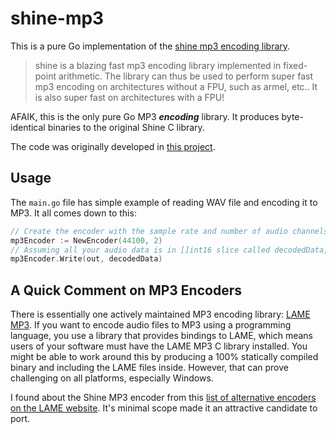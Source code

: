 # shine-mp3
This is a pure Go implementation of the [shine mp3 encoding library](https://github.com/toots/shine).

> shine is a blazing fast mp3 encoding library implemented in fixed-point arithmetic. The library can thus be used to perform super fast mp3 encoding on architectures without a FPU, such as armel, etc.. It is also super fast on architectures with a FPU!

AFAIK, this is the only pure Go MP3 ***encoding*** library. It produces byte-identical binaries to the original Shine C library.

The code was originally developed in [this project](https://github.com/braheezy/goqoa).

## Usage
The `main.go` file has simple example of reading WAV file and encoding it to MP3. It all comes down to this:
```go
// Create the encoder with the sample rate and number of audio channels
mp3Encoder := NewEncoder(44100, 2)
// Assuming all your audio data is in []int16 slice called decodedData, write it to a file referenced by out
mp3Encoder.Write(out, decodedData)
```

## A Quick Comment on MP3 Encoders
There is essentially one actively maintained MP3 encoding library: [LAME MP3](https://lame.sourceforge.io/). If you want to encode audio files to MP3 using a programming language, you use a library that provides bindings to LAME, which means users of your software must have the LAME MP3 C library installed. You might be able to work around this by producing a 100% statically compiled binary and including the LAME files inside. However, that can prove challenging on all platforms, especially Windows.

I found about the Shine MP3 encoder from this [list of alternative encoders on the LAME website](https://lame.sourceforge.io/links.php#Alternatives). It's minimal scope made it an attractive candidate to port.
